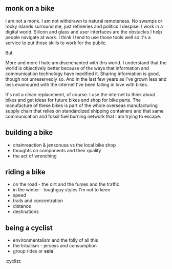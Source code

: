 ## monk on a bike

I am not a monk. I am not withdrawn to natural remoteness. No swamps or rocky islands surround me, just refineries and politics I despise. I work in a digital world. Silicon and glass and user interfaces are the obstacles I help people navigate at work. I think I tend to use those tools well so it's a service to put those skills to work for the public.

But.

More and more I ~~hate~~ am disenchanted with this world. I understand that the world is objectively better because of the ways that information and communication technology have modified it. Sharing information is good, though not unreservedly so. And in the last few years as I've grown less and less enamoured with the internet I've been falling in love with bikes.

It's not a clean replacement, of course. I use the internet to think about bikes and get ideas for future bikes and shop for bike parts. The manufacture of these bikes is part of the whole overseas manufacturing supply chain that relies on standardized shipping containers and that same communication and fossil fuel burning network that I am trying to escape.

## building a bike

* chainreaction & jensonusa vs the local bike shop
* thoughts on components and their quality
* the act of wrenching

## riding a bike

* on the road - the dirt and the fumes and the traffic
* in the winter - toughguy styles I'm not to keen
* speed
* trails and concentration
* distance
* destinations

## being a cyclist

* environmentalism and the folly of all this
* the tribalism - jerseys and consumption 
* group rides or **solo**

:cyclist:
